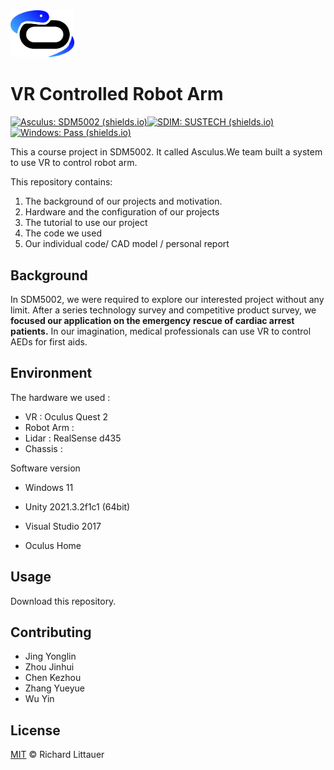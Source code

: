
<img src="docs/fig/image2022-3-13_21-54-9.png" alt="image2022-3-13_21-54-9" style="zoom:10%;" />

# VR Controlled Robot Arm

[![Asculus: SDM5002 (shields.io)](https://img.shields.io/badge/Asculus-SDM5002-red)](https://github.com/JoeyWu-tech/SDM5002)[![SDIM: SUSTECH (shields.io)](https://img.shields.io/badge/SDIM-SUSTECH-green)](https://sdim.sustech.edu.cn/)[![Windows: Pass (shields.io)](https://img.shields.io/badge/Windows-Pass-yellow)]()

This a course project in SDM5002. It called Asculus.We team built a system to use VR to control robot arm.

This repository contains:

1. The background of our projects and motivation.
2. Hardware and the configuration of our projects 
3. The tutorial to use our project
4. The code we used 
5. Our individual code/ CAD model / personal report

## Background

In SDM5002, we were required to explore our interested project without any limit. After a series technology survey and competitive product survey,  we **focused our application on the emergency**
**rescue of cardiac arrest patients.** In our imagination, medical professionals can use VR to control AEDs for first aids.

## Environment

The hardware we used :

* VR : Oculus Quest 2 
* Robot Arm :
* Lidar : RealSense d435
*  Chassis :

Software version 

* Windows 11

* Unity 2021.3.2f1c1 (64bit)

* Visual Studio 2017

* Oculus Home 

  



## Usage

Download this repository. 



## Contributing

* Jing Yonglin
* Zhou Jinhui
* Chen Kezhou
* Zhang Yueyue
* Wu Yin



## License

[MIT](LICENSE) © Richard Littauer
